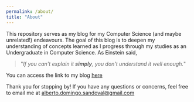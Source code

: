 ```yaml
---
permalink: /about/
title: "About"
---
```


This repository serves as my blog for my Computer Science
(and maybe unrelated!) endeavours. The goal of this blog
is to deepen my understanding of concepts learned as
I progress through my studies as an Undergraduate in
Computer Science. As Einstein said,

> "_If you can't explain it **simply**, you don't
> understand it well enough._"

You can access the link to my blog [here](https://albertodsandoval.github.io/albertodsandoval/)

Thank you for stopping by! If you have any questions
or concerns, feel free to email me at alberto.domingo.sandoval@gmail.com